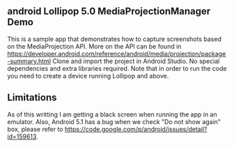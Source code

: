 android Lollipop 5.0 MediaProjectionManager Demo
------------------------------------------------
This is a sample app that demonstrates how to capture screenshots based on the MediaProjection API.
More on the API can be found in https://developer.android.com/reference/android/media/projection/package-summary.html
Clone and import the project in Android Studio. No special dependencies and extra libraries required.
Note that in order to run the code you need to create a device running Lollipop and above.

Limitations
------------------------------------------------ 
As of this writting I am getting a black screen when running the app in an emulator.
Also, Android 5.1 has a bug when we check "Do not show again" box, please refer to https://code.google.com/p/android/issues/detail?id=159613.
